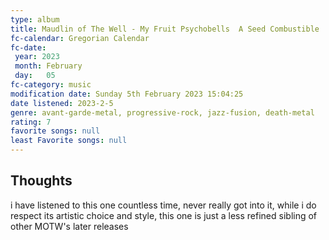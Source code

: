```yaml
---
type: album 
title: Maudlin of The Well - My Fruit Psychobells  A Seed Combustible
fc-calendar: Gregorian Calendar
fc-date: 
 year: 2023
 month: February
 day:   05
fc-category: music
modification date: Sunday 5th February 2023 15:04:25
date listened: 2023-2-5 
genre: avant-garde-metal, progressive-rock, jazz-fusion, death-metal 
rating: 7
favorite songs: null
least Favorite songs: null
---
```

## Thoughts

i have listened to this one countless time, never really got into it, while i do respect its artistic choice and style, this one is just a less refined sibling of other MOTW's later releases